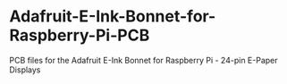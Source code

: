 # Adafruit-E-Ink-Bonnet-for-Raspberry-Pi-PCB
PCB files for the Adafruit E-Ink Bonnet for Raspberry Pi - 24-pin E-Paper Displays
